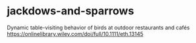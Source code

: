 # jackdows-and-sparrows
Dynamic table-visiting behavior of birds at outdoor restaurants and cafés
<https://onlinelibrary.wiley.com/doi/full/10.1111/eth.13145>
